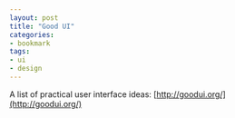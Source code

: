 ```yaml
---
layout: post
title: "Good UI"
categories:
- bookmark
tags:
- ui
- design
---
```


A list of practical user interface ideas: [http://goodui.org/](http://goodui.org/)